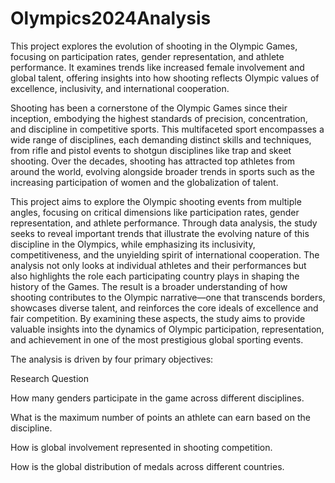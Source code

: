 # Olympics2024Analysis
This project explores the evolution of shooting in the Olympic Games, focusing on participation rates, gender representation, and athlete performance. It examines trends like increased female involvement and global talent, offering insights into how shooting reflects Olympic values of excellence, inclusivity, and international cooperation.


Shooting has been a cornerstone of the Olympic Games since their inception, embodying the highest standards of precision, concentration, and discipline in competitive sports. This multifaceted sport encompasses a wide range of disciplines, each demanding distinct skills and techniques, from rifle and pistol events to shotgun disciplines like trap and skeet shooting. Over the decades, shooting has attracted top athletes from around the world, evolving alongside broader trends in sports such as the increasing participation of women and the globalization of talent.

This project aims to explore the Olympic shooting events from multiple angles, focusing on critical dimensions like participation rates, gender representation, and athlete performance. Through data analysis, the study seeks to reveal important trends that illustrate the evolving nature of this discipline in the Olympics, while emphasizing its inclusivity, competitiveness, and the unyielding spirit of international cooperation. The analysis not only looks at individual athletes and their performances but also highlights the role each participating country plays in shaping the history of the Games. The result is a broader understanding of how shooting contributes to the Olympic narrative—one that transcends borders, showcases diverse talent, and reinforces the core ideals of excellence and fair competition. By examining these aspects, the study aims to provide valuable insights into the dynamics of Olympic participation, representation, and achievement in one of the most prestigious global sporting events.

The analysis is driven by four primary objectives:

Research Question

How many genders participate in the game across different disciplines.

What is the maximum number of points an athlete can earn based on the discipline.

How is global involvement represented in shooting competition.

How is the global distribution of medals across different countries.

